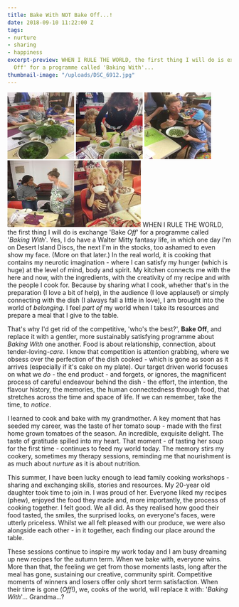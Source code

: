 ```yaml
---
title: Bake With NOT Bake Off...!
date: 2018-09-10 11:22:00 Z
tags:
- nurture
- sharing
- happiness
excerpt-preview: WHEN I RULE THE WORLD, the first thing I will do is exchange 'Bake
  Off' for a programme called 'Baking With'...
thumbnail-image: "/uploads/DSC_6912.jpg"
---
```


![IMG_0879 (1).jpeg](/uploads/IMG_0879%20(1).jpeg) ![IMG_0913.jpeg](/uploads/IMG_0913.jpeg)    ![IMG_0896 (1).jpeg](/uploads/IMG_0896%20(1).jpeg)    ![IMG_0901.jpeg](/uploads/IMG_0901.jpeg)![IMG_0831.jpeg](/uploads/IMG_0831.jpeg) 
WHEN I RULE THE WORLD, the first thing I will do is exchange 'Bake *Off*' for a programme called '*Baking With*'.  Yes, I do have a Walter Mitty fantasy life, in which one day I'm on Desert Island Discs, the next I'm in the stocks, too ashamed to even show my face.  (More on that later.)  In the real world, it is cooking that contains my neurotic imagination - where I can satisfy my hunger (which is huge) at the level of mind, body and spirit. My kitchen connects me with the here and now, with the ingredients, with the creativity of my recipe and with the people I cook for.  Because by sharing what I cook, whether that's in the preparation (I love a bit of help), in the audience (I love applause!) or simply connecting with the dish (I always fall a little in love), I am brought into the world of *belonging*. I feel *part of* my world when I take its resources and prepare a meal that I give to the table.

That's why I'd get rid of the competitive, 'who's the best?', **Bake Off**, and replace it with a gentler, more sustainably satisfying programme about *Baking With* one another.  Food is about relationship, connection, about tender-loving-*care*. I know that competition is attention grabbing, where we obsess over the perfection of the dish cooked - which is gone as soon as it arrives (especially if it's cake on my plate). Our target driven world focuses on what we *do* - the end product - and forgets, or ignores, the magnificent process of careful endeavour behind the dish - the effort, the intention, the flavour history, the memories, the human connectedness through food, that stretches across the time and space of life.  If we can remember, take the time, to *notice*.

I learned to cook and bake with my grandmother. A key moment that has seeded my career, was the taste of her tomato soup - made with the first home grown tomatoes of the season. An incredible, exquisite delight. The taste of gratitude spilled into my heart. That moment - of tasting her soup for the first time - continues to feed my world today.  The memory stirs my cookery, sometimes my therapy sessions, reminding me that nourishment is as much about *nurture* as it is about nutrition.


This summer, I have been lucky enough to lead family cooking workshops -sharing and exchanging skills, stories and resources. My 20-year old daughter took time to join in. I was proud of her.  Everyone liked my recipes (phew), enjoyed the food they made and, more importantly, the process of cooking together. I felt good.  We all did. As they realised how good their food tasted, the smiles, the surprised looks, on everyone's faces, were utterly priceless.  Whilst we all felt pleased with our produce, we were also alongside each other - in it together, each finding our place around the table.  

These sessions continue to inspire my work today and I am busy dreaming up new recipes for the autumn term. When we bake with, everyone wins.  More than that, the feeling we get from those moments lasts, long after the meal has gone, sustaining our creative, community spirit.  Competitive moments of winners and losers offer only short term satisfaction.  When their time is gone (*Off*!), we, cooks of the world, will replace it with: '*Baking With*'... Grandma...?

                                